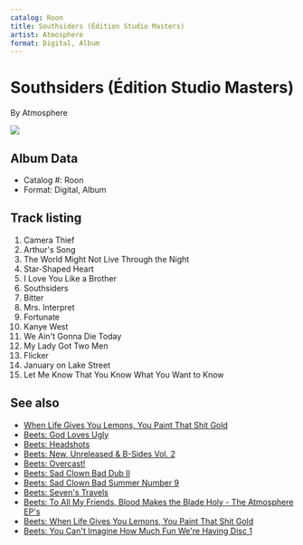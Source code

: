 ```yaml
---
catalog: Roon
title: Southsiders (Édition Studio Masters)
artist: Atmosphere
format: Digital, Album
---
```


# Southsiders (Édition Studio Masters)

By Atmosphere

![](../../assets/albumcovers/Atmosphere-Southsiders_Édition_Studio_Masters.png)

## Album Data

- Catalog #: Roon
- Format: Digital, Album


## Track listing


1. Camera Thief
2. Arthur's Song
3. The World Might Not Live Through the Night
4. Star-Shaped Heart
5. I Love You Like a Brother
6. Southsiders
7. Bitter
8. Mrs. Interpret
9. Fortunate
10. Kanye West
11. We Ain't Gonna Die Today
12. My Lady Got Two Men
13. Flicker
14. January on Lake Street
15. Let Me Know That You Know What You Want to Know


## See also

- [When Life Gives You Lemons, You Paint That Shit Gold](When_Life_Gives_You_Lemons__You_Paint_That_Shit_Gold.md)
- [Beets: God Loves Ugly](../../Beets/Atmosphere/God_Loves_Ugly.md)
- [Beets: Headshots](../../Beets/Atmosphere/Headshots.md)
- [Beets: New, Unreleased & B-Sides Vol. 2](../../Beets/Atmosphere/New__Unreleased_and_B-Sides_Vol_2.md)
- [Beets: Overcast!](../../Beets/Atmosphere/Overcast!.md)
- [Beets: Sad Clown Bad Dub II](../../Beets/Atmosphere/Sad_Clown_Bad_Dub_II.md)
- [Beets: Sad Clown Bad Summer Number 9](../../Beets/Atmosphere/Sad_Clown_Bad_Summer_Number_9.md)
- [Beets: Seven's Travels](../../Beets/Atmosphere/Sevens_Travels.md)
- [Beets: To All My Friends, Blood Makes the Blade Holy - The Atmosphere EP's](../../Beets/Atmosphere/To_All_My_Friends__Blood_Makes_the_Blade_Holy_-_The_Atmosphere_EPs.md)
- [Beets: When Life Gives You Lemons, You Paint That Shit Gold](../../Beets/Atmosphere/When_Life_Gives_You_Lemons__You_Paint_That_Shit_Gold.md)
- [Beets: You Can't Imagine How Much Fun We're Having Disc 1](../../Beets/Atmosphere/You_Cant_Imagine_How_Much_Fun_Were_Having_Disc_1.md)
